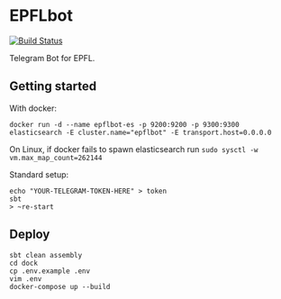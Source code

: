# EPFLbot
[![Build Status](https://travis-ci.org/epflbot/epflbot.svg?branch=master)](https://travis-ci.org/epflbot/epflbot)

Telegram Bot for EPFL.

## Getting started

With docker:

```shell
docker run -d --name epflbot-es -p 9200:9200 -p 9300:9300 elasticsearch -E cluster.name="epflbot" -E transport.host=0.0.0.0
```

On Linux, if docker fails to spawn elasticsearch run ```sudo sysctl -w vm.max_map_count=262144```

Standard setup:

```shell
echo "YOUR-TELEGRAM-TOKEN-HERE" > token
sbt
> ~re-start
```

## Deploy

```shell
sbt clean assembly
cd dock
cp .env.example .env
vim .env
docker-compose up --build
```
